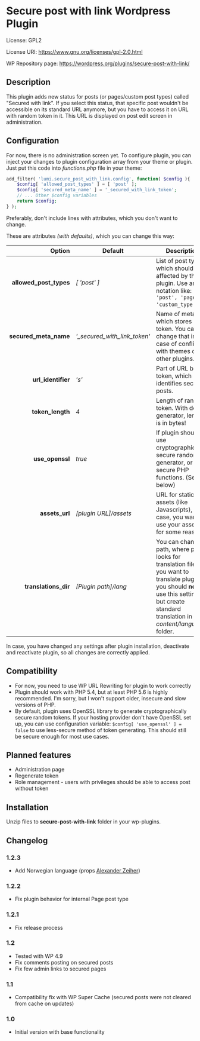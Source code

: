 # Secure post with link Wordpress Plugin

License: GPL2

License URI: https://www.gnu.org/licenses/gpl-2.0.html

WP Repository page: https://wordpress.org/plugins/secure-post-with-link/

## Description

This plugin adds new status for posts (or pages/custom post types) called \"Secured with link\". If you select this status, that specific post wouldn't be accessible on its standard URL anymore, but you have to access it on URL with random token in it. This URL is displayed on post edit screen in administration.

## Configuration
For now, there is no administration screen yet. To configure plugin, you can inject your changes to plugin configuration array from your theme or plugin. Just put this code into *functions.php* file in your theme:

```php
add_filter( 'lumi.secure_post_with_link.config', function( $config ){
    $config[ 'allowed_post_types' ] = [ 'post' ];
    $config[ 'secured_meta_name' ] = '_secured_with_link_token';
    // ... Other $config variables
    return $config;
} );
```

Preferably, don't include lines with attributes, which you don't want to change.

These are attributes *(with defaults)*, which you can change this way:

| Option | Default | Description |
| ---: | --- | --- |
| **allowed_post_types** | *[ 'post' ]* | List of post types, which should be affected by this plugin. Use array notation like: `[ 'post', 'page', 'custom_type' ]`.|
| **secured_meta_name** | *'_secured_with_link_token'* | Name of meta, which stores post token. You can change that in case of conflicts with themes or other plugins. |
| **url_identifier** | *'s'* | Part of URL before token, which identifies secured posts. |
| **token_length** | *4* | Length of random token. With default generator, length is in bytes!
| **use_openssl** | *true* | If plugin should use cryptographically secure random generator, or less-secure PHP functions. (See below) |
| **assets_url** | *[plugin URL]/assets* | URL for static assets (like Javascripts), in case, you want to use your assets for some reason. |
| **translations_dir** | *[Plugin path]/lang* | You can change path, where plugin looks for translation files. If you want to translate plugin, you should **not** use this setting, but create standard translation in *wp-content/languages* folder. |

In case, you have changed any settings after plugin installation, deactivate and reactivate plugin, so all changes are correctly applied.

## Compatibility
* For now, you need to use WP URL Rewriting for plugin to work correctly
* Plugin should work with PHP 5.4, but at least PHP 5.6 is highly recommended. I'm sorry, but I won't support older, insecure and slow versions of PHP.
* By default, plugin uses OpenSSL library to generate cryptographically secure random tokens. If your hosting provider don't have OpenSSL set up, you can use configuration variable: `$config[ 'use_openssl' ] = false` to use less-secure method of token generating. This should still be secure enough for most use cases.

## Planned features
* Administration page
* Regenerate token
* Role management - users with privileges should be able to access post without token

## Installation
Unzip files to **secure-post-with-link** folder in your wp-plugins.

## Changelog

### 1.2.3
* Add Norwegian language (props [Alexander Zeiher](https://github.com/axal90))

### 1.2.2
* Fix plugin behavior for internal Page post type

### 1.2.1
* Fix release process

### 1.2
* Tested with WP 4.9
* Fix comments posting on secured posts
* Fix few admin links to secured pages

### 1.1
* Compatibility fix with WP Super Cache (secured posts were not cleared from cache on updates)

### 1.0
* Initial version with base functionality